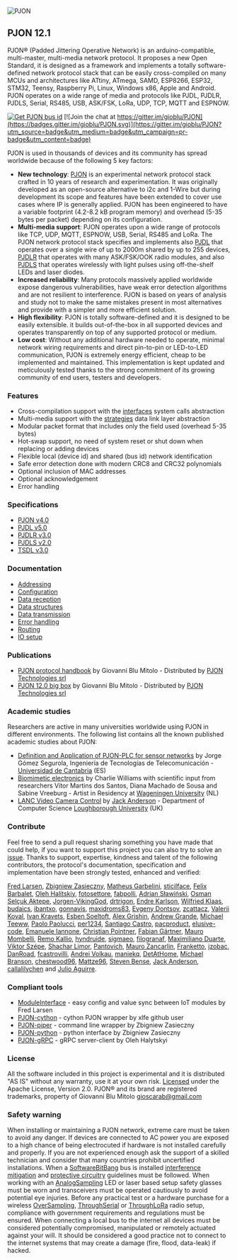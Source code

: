 
![PJON](http://www.gioblu.com/PJON/PJON-github-header-tiny.png)
## PJON 12.1
PJON® (Padded Jittering Operative Network) is an arduino-compatible, multi-master, multi-media network protocol. It proposes a new Open Standard, it is designed as a framework and implements a totally software-defined network protocol stack that can be easily cross-compiled on many MCUs and architectures like ATtiny, ATmega, SAMD, ESP8266, ESP32, STM32, Teensy, Raspberry Pi, Linux, Windows x86, Apple and Android. PJON operates on a wide range of media and protocols like PJDL, PJDLR, PJDLS, Serial, RS485, USB, ASK/FSK, LoRa, UDP, TCP, MQTT and ESPNOW.

[![Get PJON bus id](https://img.shields.io/badge/get-PJON%20bus%20id-lightgrey.svg)](http://www.pjon.org/get-bus-id.php)
[![Join the chat at https://gitter.im/gioblu/PJON](https://badges.gitter.im/gioblu/PJON.svg)](https://gitter.im/gioblu/PJON?utm_source=badge&utm_medium=badge&utm_campaign=pr-badge&utm_content=badge)

PJON is used in thousands of devices and its community has spread worldwide because of the following 5 key factors:
- **New technology**: [PJON](specification/PJON-protocol-specification-v4.0.md) is an experimental network protocol stack crafted in 10 years of research and experimentation. It was originally developed as an open-source alternative to i2c and 1-Wire but during development its scope and features have been extended to cover use cases where IP is generally applied. PJON has been engineered to have a variable footprint (4.2-8.2 kB program memory) and overhead (5-35 bytes per packet) depending on its configuration.
- **Multi-media support**: PJON operates upon a wide range of protocols like TCP, UDP, MQTT, ESPNOW, USB, Serial, RS485 and LoRa. The PJON network protocol stack specifies and implements also [PJDL](src/strategies/SoftwareBitBang/specification/PJDL-specification-v5.0.md) that operates over a single wire of up to 2000m shared by up to 255 devices, [PJDLR](src/strategies/OverSampling/specification/PJDLR-specification-v3.0.md) that operates with many ASK/FSK/OOK radio modules, and also [PJDLS](src/strategies/AnalogSampling/specification/PJDLS-specification-v2.0.md) that operates wirelessly with light pulses using off-the-shelf LEDs and laser diodes.
- **Increased reliability**: Many protocols massively applied worldwide expose dangerous vulnerabilities, have weak error detection algorithms and are not resilient to interference. PJON is based on years of analysis and study not to make the same mistakes present in most alternatives and provide with a simpler and more efficient solution.
- **High flexibility**: PJON is totally software-defined and it is designed to be easily extensible. it builds out-of-the-box in all supported devices and operates transparently on top of any supported protocol or medium.
- **Low cost**: Without any additional hardware needed to operate, minimal network wiring requirements and direct pin-to-pin or LED-to-LED communication, PJON is extremely energy efficient, cheap to be implemented and maintained. This implementation is kept updated and meticulously tested thanks to the strong commitment of its growing community of end users, testers and developers.

### Features
- Cross-compilation support with the [interfaces](src/interfaces) system calls abstraction
- Multi-media support with the [strategies](src/strategies) data link layer abstraction
- Modular packet format that includes only the field used (overhead 5-35 bytes)
- Hot-swap support, no need of system reset or shut down when replacing or adding devices
- Flexible local (device id) and shared (bus id) network identification
- Safe error detection done with modern CRC8 and CRC32 polynomials
- Optional inclusion of MAC addresses
- Optional acknowledgement
- Error handling

### Specifications
- [PJON v4.0](specification/PJON-protocol-specification-v4.0.md)
- [PJDL v5.0](src/strategies/SoftwareBitBang/specification/PJDL-specification-v5.0.md)
- [PJDLR v3.0](src/strategies/OverSampling/specification/PJDLR-specification-v3.0.md)
- [PJDLS v2.0](src/strategies/AnalogSampling/specification/PJDLS-specification-v2.0.md)
- [TSDL v3.0](src/strategies/ThroughSerial/specification/TSDL-specification-v3.0.md)

### Documentation
- [Addressing](/documentation/addressing.md)
- [Configuration](/documentation/configuration.md)
- [Data reception](/documentation/data-reception.md)
- [Data structures](/documentation/data-structures.md)
- [Data transmission](/documentation/data-transmission.md)
- [Error handling](/documentation/error-handling.md)
- [Routing](/documentation/routing.md)
- [IO setup](/documentation/io-setup.md)

### Publications
- [PJON protocol handbook](https://www.pjon-technologies.com/collections/frontpage/products/pjon-protocol-hand-book) by Giovanni Blu Mitolo - Distributed by [PJON Technologies srl](https://www.pjon-technologies.com)
- [PJON 12.0 big box](https://www.pjon-technologies.com/collections/frontpage/products/pjon-protocol-12-0-big-box) by Giovanni Blu Mitolo - Distributed by [PJON Technologies srl](https://www.pjon-technologies.com)

### Academic studies
Researchers are active in many universities worldwide using PJON in different environments. The following list contains all the known published academic studies about PJON:
- [Definition and Application of PJON-PLC for sensor networks](https://repositorio.unican.es/xmlui/bitstream/handle/10902/14012/408952.pdf?sequence=1) by Jorge Gómez Segurola, Ingeniería de Tecnologías de
Telecomunicación - [Universidad de Cantabria](https://web.unican.es/) (ES)
- [Biomimetic electronics](http://c.harl.ie/biomimetic.html) by Charlie Williams with scientific input from researchers Vítor Martins dos Santos, Diana Machado de Sousa and Sabine Vreeburg - Artist in Residency at [Wageningen University](https://www.wur.nl/en.htm) (NL)
- [LANC Video Camera Control](http://jda.tel/pdf/lanc_video_camera_control.pdf) by [Jack Anderson](https://github.com/jdaandersj) - Department of Computer Science [Loughborough University](https://www.lboro.ac.uk/departments/compsci/) (UK)

### Contribute
Feel free to send a pull request sharing something you have made that could help, if you want to support this project you can also try to solve an [issue](https://github.com/gioblu/PJON/issues). Thanks to support, expertise, kindness and talent of the following contributors, the protocol's documentation, specification and implementation have been strongly tested, enhanced and verified:

[Fred Larsen](https://github.com/fredilarsen), [Zbigniew Zasieczny](https://github.com/girgitt), [Matheus Garbelini](https://github.com/Matheus-Garbelini), [sticilface](https://github.com/sticilface), [Felix Barbalet](https://github.com/xlfe), [Oleh Halitskiy](https://github.com/Halytskyi), [fotosettore](https://github.com/fotosettore), [fabpolli](https://github.com/fabpolli), [Adrian Sławiński](https://github.com/4ib3r), [Osman Selçuk Aktepe](https://github.com/osman-aktepe), [Jorgen-VikingGod](https://github.com/Jorgen-VikingGod), [drtrigon](https://github.com/drtrigon), [Endre Karlson](https://github.com/ekarlso), [Wilfried Klaas](https://github.com/willie68), [budaics](https://github.com/budaics), [ibantxo](https://github.com/ibantxo), [gonnavis](https://github.com/gonnavis), [maxidroms83](https://github.com/maxidroms83), [Evgeny Dontsov](https://github.com/dontsovcmc), [zcattacz](https://github.com/zcattacz), [Valerii Koval](https://github.com/valeros), [Ivan Kravets](https://github.com/ivankravets), [Esben Soeltoft](https://github.com/EsbenSoeltoft), [Alex Grishin](https://github.com/240974a), [Andrew Grande](https://github.com/aperepel), [Michael Teeww](https://github.com/MichMich), [Paolo Paolucci](https://github.com/PaoloP74), [per1234](https://github.com/per1234), [Santiago Castro](https://github.com/bryant1410), [pacproduct](https://github.com/pacproduct), [elusive-code](https://github.com/elusive-code), [Emanuele Iannone](https://github.com/eiannone), [Christian Pointner](https://github.com/equinox0815), [Fabian Gärtner](https://github.com/TeeTrizZz), [Mauro Mombelli](https://github.com/MauroMombelli), [Remo Kallio](https://github.com/shacal), [hyndruide](https://github.com/hyndruide), [sigmaeo](https://github.com/sigmaeo), [filogranaf](https://github.com/filogranaf), [Maximiliano Duarte](https://github.com/domonetic), [Viktor Szépe](https://github.com/szepeviktor), [Shachar Limor](), [Pantovich](), [Mauro Zancarlin](), [Franketto](), [jzobac](), [DanRoad](), [fcastrovilli](https://github.com/fcastrovilli), [Andrei Volkau](https://github.com/andrei-volkau), [maniekq](https://github.com/maniekq), [DetAtHome](https://github.com/DetAtHome), [Michael Branson](https://github.com/mxbranson), [chestwood96](https://github.com/chestwood96), [Mattze96](https://github.com/Mattze96), [Steven Bense](https://github.com/justoke), [Jack Anderson](https://github.com/jdaandersj), [callalilychen](https://github.com/callalilychen) and [Julio Aguirre](https://github.com/jcallano).

### Compliant tools
- [ModuleInterface](https://github.com/fredilarsen/ModuleInterface) - easy config and value sync between IoT modules by Fred Larsen
- [PJON-cython](https://github.com/xlfe/PJON-cython) - cython PJON wrapper by xlfe github user
- [PJON-piper](https://github.com/Girgitt/PJON-piper) - command line wrapper by Zbigniew Zasieczny
- [PJON-python](https://github.com/Girgitt/PJON-python) - python interface by Zbigniew Zasieczny
- [PJON-gRPC](https://github.com/Halytskyi/PJON-gRPC) - gRPC server-client by Oleh Halytskyi

### License
All the software included in this project is experimental and it is distributed "AS IS" without any warranty, use it at your own risk. [Licensed](https://github.com/gioblu/PJON/blob/master/LICENSE.md) under the Apache License, Version 2.0. PJON® and its brand are registered trademarks, property of Giovanni Blu Mitolo gioscarab@gmail.com

### Safety warning
When installing or maintaining a PJON network, extreme care must be taken to avoid any danger. If devices are connected to AC power you are exposed to a high chance of being electrocuted if hardware is not installed carefully and properly. If you are not experienced enough ask the support of a skilled technician and consider that many countries prohibit uncertified installations. When a [SoftwareBitBang](/src/strategies/SoftwareBitBang) bus is installed [interference mitigation](https://github.com/gioblu/PJON/wiki/Mitigate-interference) and [protective circuitry](https://github.com/gioblu/PJON/wiki/Protective-circuitry) guidelines must be followed. When working with an [AnalogSampling](/src/strategies/AnalogSampling) LED or laser based setup safety glasses must be worn and transceivers must be operated cautiously to avoid potential eye injuries. Before any practical test or a hardware purchase for a wireless [OverSampling](/src/strategies/OverSampling), [ThroughSerial](/src/strategies/ThroughSerial) or [ThroughLoRa](/src/strategies/ThroughLoRa) radio setup, compliance with government requirements and regulations must be ensured. When connecting a local bus to the internet all devices must be considered potentially compromised, manipulated or remotely actuated against your will. It should be considered a good practice not to connect to the internet systems that may create a damage (fire, flood, data-leak) if hacked.
